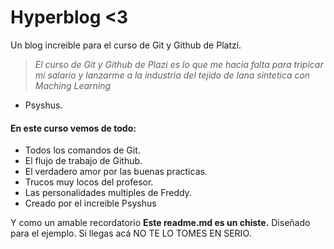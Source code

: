 # Hyperblog <3
Un blog increible para el curso de Git y Github de Platzi.

> *El curso de Git y Github de Plazi es lo que me hacia falta para tripicar mi salario y lanzarme a la industria del tejido de lana sintetica con Maching Learning*
- Psyshus.

#### En este curso vemos de todo:

- Todos los comandos de Git.
- El flujo de trabajo de Github.
- El verdadero amor por las buenas practicas.
- Trucos muy locos del profesor.
- Las personalidades multiples de Freddy.
- Creado por el increible Psyshus

Y como un amable recordatorio **Este readme.md es un chiste.** Diseñado para el ejemplo. Si llegas acá NO TE LO TOMES EN SERIO.